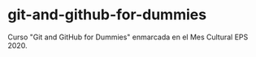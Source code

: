# git-and-github-for-dummies
Curso "Git and GitHub for Dummies" enmarcada en el Mes Cultural EPS 2020.
